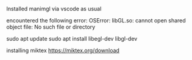 
Installed manimgl via vscode as usual

encountered the following error:
OSError: libGL.so: cannot open shared object file: No such file or directory

sudo apt update
sudo apt install libegl-dev libgl-dev

installing miktex
https://miktex.org/download